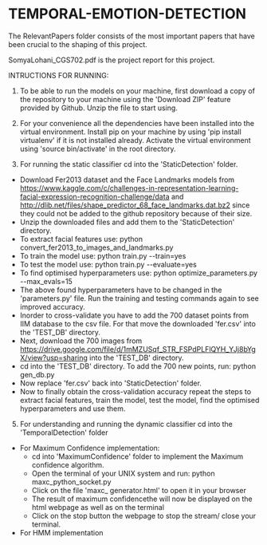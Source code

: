 # TEMPORAL-EMOTION-DETECTION

The RelevantPapers folder consists of the most important papers that have been crucial to the shaping of this project.

SomyaLohani_CGS702.pdf is the project report for this project.


INTRUCTIONS FOR RUNNING:

1. To be able to run the models on your machine, first download a copy of the repository to your machine using the 'Download ZIP' feature provided by Github. Unzip the file to start using.

2. For your convenience all the dependencies have been installed into the virtual environment. Install pip on your machine by using 'pip install virtualenv' if it is not installed already. Activate the virtual environment using 'source bin/activate' in the root directory.

4. For running the static classifier cd into the 'StaticDetection' folder.
  - Download Fer2013 dataset and the Face Landmarks models from https://www.kaggle.com/c/challenges-in-representation-learning-facial-expression-recognition-challenge/data and http://dlib.net/files/shape_predictor_68_face_landmarks.dat.bz2 since they could not be added to the github repository because of their size. 
  - Unzip the downloaded files and add them to the 'StaticDetection' directory.
  - To extract facial features use: python convert_fer2013_to_images_and_landmarks.py
  - To train the model use: python train.py --train=yes
  - To test the model use: python train.py --evaluate=yes
  - To find optimised hyperparameters use: python optimize_parameters.py --max_evals=15
  - The above found hyperparameters have to be changed in the 'parameters.py' file. Run the training and testing commands again to see improved accuracy.
  - Inorder to cross-validate you have to add the 700 dataset points from IIM database to the csv file. For that move the downloaded 'fer.csv' into the 'TEST_DB' directory. 
  - Next, download the 700 images from https://drive.google.com/file/d/1mMZUSqf_STR_FSPdPLFlQYH_YJj8bYgX/view?usp=sharing into the 'TEST_DB' directory.
  - cd into the 'TEST_DB' directory. To add the 700 new points, run: python gen_db.py
  - Now replace 'fer.csv' back into 'StaticDetection' folder.
  - Now to finally obtain the cross-validation accuracy repeat the steps to extract facial features, train the model, test the model, find the optimised hyperparameters and use them. 
 
5. For understanding and running the dynamic classifier cd into the 'TemporalDetection' folder
  - For Maximum Confidence implementation:
    - cd into 'MaximumConfidence' folder to implement the Maximum confidence algorithm.
    - Open the terminal of your UNIX system and run: python maxc_python_socket.py
    - Click on the file 'maxc_ generator.html' to open it in your browser 
    - The result of maximum confidencethe will now be displayed on the html webpage as well as on the terminal
    - Click on the stop button the webpage to stop the stream/ close your terminal.
  - For HMM implementation
